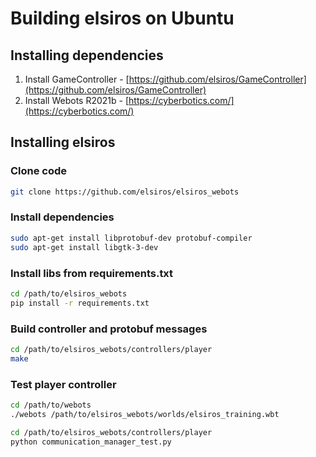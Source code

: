 # Building elsiros on Ubuntu

## Installing dependencies

1. Install GameController - [https://github.com/elsiros/GameController](https://github.com/elsiros/GameController)
2. Install Webots R2021b - [https://cyberbotics.com/](https://cyberbotics.com/)

## Installing elsiros

### Clone code

```bash
git clone https://github.com/elsiros/elsiros_webots
```

### Install dependencies

```bash
sudo apt-get install libprotobuf-dev protobuf-compiler
sudo apt-get install libgtk-3-dev

```

### Install libs from requirements.txt

```bash
cd /path/to/elsiros_webots
pip install -r requirements.txt
```

### Build controller and protobuf messages

```bash
cd /path/to/elsiros_webots/controllers/player
make
```

### Test player controller

```bash
cd /path/to/webots
./webots /path/to/elsiros_webots/worlds/elsiros_training.wbt
```

```bash
cd /path/to/elsiros_webots/controllers/player
python communication_manager_test.py
```
